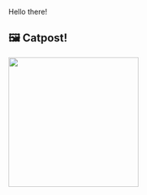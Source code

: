 Hello there!



## 🖼️ Catpost!

<sub>
    <img src="https://cdn2.thecatapi.com/images/XvrmhmEoP.jpg" height="256">
</sub>

